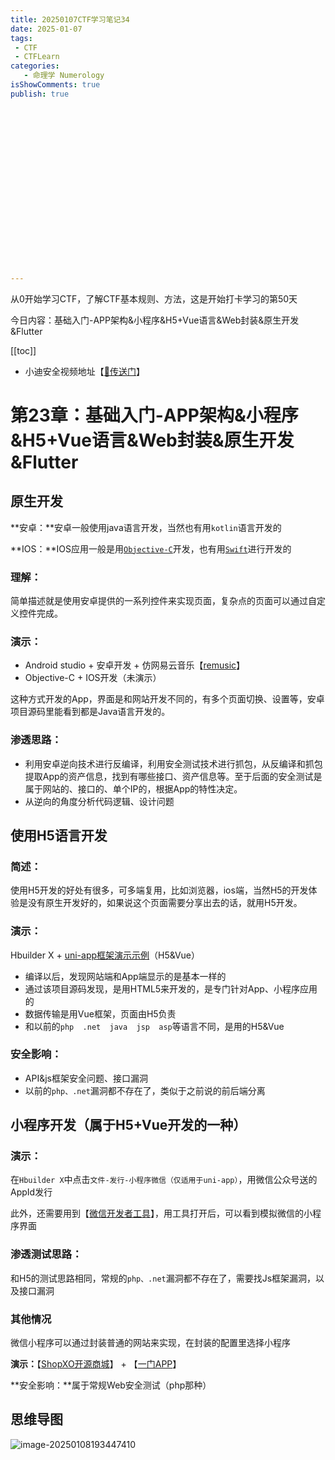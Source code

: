 ```yaml
---
title: 20250107CTF学习笔记34
date: 2025-01-07
tags:
 - CTF
 - CTFLearn
categories:
   - 命理学 Numerology
isShowComments: true
publish: true




















---
```


<Boxx/>

从0开始学习CTF，了解CTF基本规则、方法，这是开始打卡学习的第50天

今日内容：基础入门-APP架构&小程序&H5+Vue语言&Web封装&原生开发&Flutter

[[toc]]

- 小迪安全视频地址【[🔗传送门]([https://www.bilibili.com/video/BV123yAYMEwb/)】

<!-- more -->

# 第23章：基础入门-APP架构&小程序&H5+Vue语言&Web封装&原生开发&Flutter

## 原生开发

**安卓：**安卓一般使用java语言开发，当然也有用`kotlin`语言开发的

**IOS：**IOS应用一般是用[`Objective-C`](https://baike.baidu.com/item/Objective-C/8374012)开发，也有用[`Swift`](https://baike.baidu.com/item/SWIFT/14080957)进行开发的

### 理解：

简单描述就是使用安卓提供的一系列控件来实现页面，复杂点的页面可以通过自定义控件完成。

### 演示：

- Android studio + 安卓开发 + 仿网易云音乐【[remusic](https://github.com/aa112901/remusic)】
- Objective-C + IOS开发（未演示）

这种方式开发的App，界面是和网站开发不同的，有多个页面切换、设置等，安卓项目源码里能看到都是Java语言开发的。

### 渗透思路：

- 利用安卓逆向技术进行反编译，利用安全测试技术进行抓包，从反编译和抓包提取App的资产信息，找到有哪些接口、资产信息等。至于后面的安全测试是属于网站的、接口的、单个IP的，根据App的特性决定。
- 从逆向的角度分析代码逻辑、设计问题



## 使用H5语言开发

### 简述：

使用H5开发的好处有很多，可多端复用，比如浏览器，ios端，当然H5的开发体验是没有原生开发好的，如果说这个页面需要分享出去的话，就用H5开发。

### 演示：

Hbuilder X + [uni-app框架演示示例](https://github.com/dcloudio/hello-uniapp)（H5&Vue）

- 编译以后，发现网站端和App端显示的是基本一样的
- 通过该项目源码发现，是用HTML5来开发的，是专门针对App、小程序应用的
- 数据传输是用Vue框架，页面由H5负责
- 和以前的`php  .net  java  jsp  asp`等语言不同，是用的H5&Vue

### 安全影响：

- API&js框架安全问题、接口漏洞
- 以前的`php、.net`漏洞都不存在了，类似于之前说的前后端分离



## 小程序开发（属于H5+Vue开发的一种）

### 演示：

在`Hbuilder X`中点击`文件-发行-小程序微信（仅适用于uni-app）`，用微信公众号送的AppId发行

此外，还需要用到【[微信开发者工具](https://developers.weixin.qq.com/miniprogram/dev/framework/)】，用工具打开后，可以看到模拟微信的小程序界面

### 渗透测试思路：

和H5的测试思路相同，常规的`php、.net`漏洞都不存在了，需要找Js框架漏洞，以及接口漏洞

### 其他情况

微信小程序可以通过封装普通的网站来实现，在封装的配置里选择小程序

**演示：**【[ShopXO开源商城](https://shopxo.net/)】 +  【[一门APP](https://sapp.yimenapp.com/)】

**安全影响：**属于常规Web安全测试（php那种）



## 思维导图

![image-20250108193447410](/img/ctfLearn/image-20250108193447410.png)